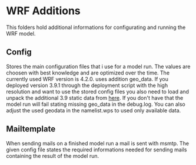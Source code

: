 # WRF Additions

This folders hold additional informations for configurating and running the WRF model.

## Config
Stores the main configuration files that i use for a model run. The values are choosen with best
knowledge and are optimized over the time. The currently used WRF version is 4.2.0. uses addition 
geo_data. If you deployed version 3.9.1 through the deployment script with the high resolution and
want to use the stored config files you also need to load and unpack the additional 3.9 static data
from [here](http://www2.mmm.ucar.edu/wrf/users/download/get_sources_wps_geog_V3.html). If you don't
have that the model run will fail stating missing geo_data in the debug.log. You can also adjust 
the used geodata in the namelist.wps to used only available data.

## Mailtemplate
When sending mails on a finished model run a mail is sent with msmtp. The given config file
states the required informations needed for sending mails containing the result of the model run.
